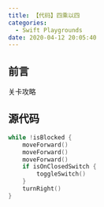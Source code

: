 ```yaml
---
title: 【代码】四乘以四
categories:
  - Swift Playgrounds
date: 2020-04-12 20:05:40
---
```


## 前言

关卡攻略

<!-- more -->

## 源代码

``` swift
while !isBlocked {
    moveForward()
    moveForward()
    moveForward()
    if isOnClosedSwitch {
        toggleSwitch()
    }
    turnRight()
}
```

